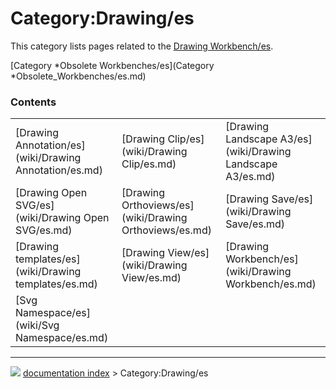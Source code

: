 # Category:Drawing/es
This category lists pages related to the [Drawing Workbench/es](Drawing_Workbench/es.md).

[Category   *Obsolete Workbenches/es](Category   *Obsolete_Workbenches/es.md)

### Contents

|     |     |     |
| --- | --- | --- |
| [Drawing Annotation/es](wiki/Drawing Annotation/es.md) | [Drawing Clip/es](wiki/Drawing Clip/es.md) | [Drawing Landscape A3/es](wiki/Drawing Landscape A3/es.md) |
| [Drawing Open SVG/es](wiki/Drawing Open SVG/es.md) | [Drawing Orthoviews/es](wiki/Drawing Orthoviews/es.md) | [Drawing Save/es](wiki/Drawing Save/es.md) |
| [Drawing templates/es](wiki/Drawing templates/es.md) | [Drawing View/es](wiki/Drawing View/es.md) | [Drawing Workbench/es](wiki/Drawing Workbench/es.md) |
| [Svg Namespace/es](wiki/Svg Namespace/es.md) |



---
![](images/Right_arrow.png) [documentation index](../README.md) > Category:Drawing/es
